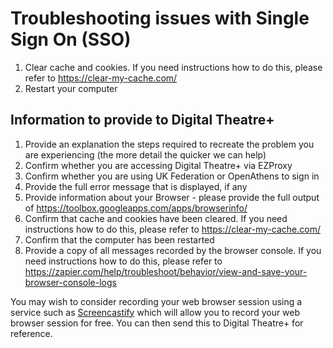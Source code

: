 # Troubleshooting issues with Single Sign On (SSO)

1. Clear cache and cookies.  If you need instructions how to do this, please refer to https://clear-my-cache.com/
2. Restart your computer

## Information to provide to Digital Theatre+

1. Provide an explanation the steps required to recreate the problem you are experiencing (the more detail the quicker we can help)
2. Confirm whether you are accessing Digital Theatre+ via EZProxy
3. Confirm whether you are using UK Federation or OpenAthens to sign in
4. Provide the full error message that is displayed, if any
5. Provide information about your Browser - please provide the full output of https://toolbox.googleapps.com/apps/browserinfo/
6. Confirm that cache and cookies have been cleared.  If you need instructions how to do this, please refer to https://clear-my-cache.com/
7. Confirm that the computer has been restarted
8. Provide a copy of all messages recorded by the browser console.  If you need instructions how to do this, please refer to https://zapier.com/help/troubleshoot/behavior/view-and-save-your-browser-console-logs

You may wish to consider recording your web browser session using a service such as [Screencastify](https://www.screencastify.com/) which will allow you to record your web browser session for free.  You can then send this to Digital Theatre+ for reference.

